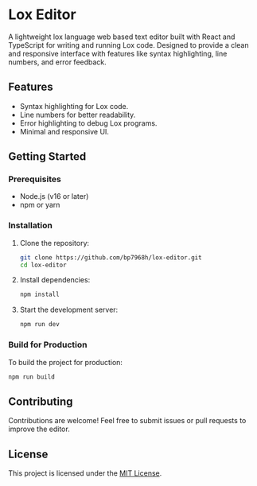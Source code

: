 # Lox Editor

A lightweight lox language web based text editor built with React and TypeScript for writing and running Lox code. Designed to provide a clean and responsive interface with features like syntax highlighting, line numbers, and error feedback.

## Features

- Syntax highlighting for Lox code.
- Line numbers for better readability.
- Error highlighting to debug Lox programs.
- Minimal and responsive UI.

## Getting Started

### Prerequisites
- Node.js (v16 or later)
- npm or yarn

### Installation
1. Clone the repository:
   ```bash
   git clone https://github.com/bp7968h/lox-editor.git
   cd lox-editor
   ```
2. Install dependencies:
   ```bash
   npm install
   ```
3. Start the development server:
   ```bash
   npm run dev
   ```

### Build for Production
To build the project for production:
```bash
npm run build
```

## Contributing

Contributions are welcome! Feel free to submit issues or pull requests to improve the editor.

## License

This project is licensed under the [MIT License](LICENSE).